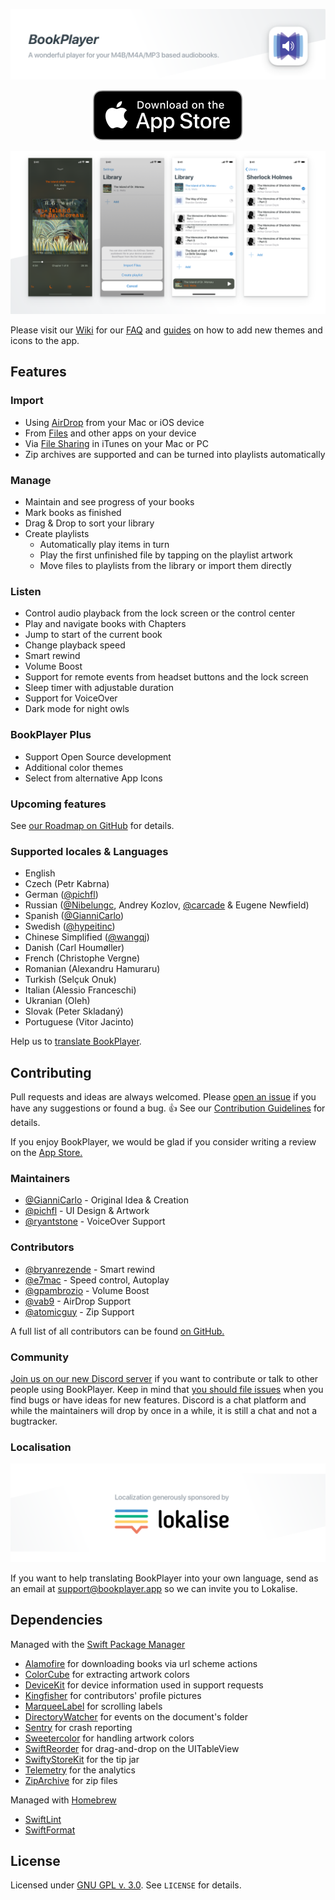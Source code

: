 [![BookPlayer - A wonderful player for your M4B/M4A/MP3 based audiobooks.](./.github/readme-header@2x.png)](https://itunes.apple.com/us/app/bookplayer-audio-book-player/id1138219998?ls=1&mt=8)

<p align="center">
    <a href="https://itunes.apple.com/us/app/bookplayer-audio-book-player/id1138219998?ls=1&amp;mt=8">
        <img src="./.github/app-store-badge.svg" alt="Download on the App Store">
    </a>
</p>

[![Four screenshots of BookPlayer on the iPhone X. Showing Player, Import options, the Library and, a playlist](./.github/readme-screenshots@2x.png)](https://itunes.apple.com/us/app/bookplayer-audio-book-player/id1138219998?ls=1&mt=8)

Please visit our [Wiki](https://github.com/TortugaPower/BookPlayer/wiki) for our
[FAQ](https://github.com/TortugaPower/BookPlayer/wiki/FAQ) and
[guides](https://github.com/TortugaPower/BookPlayer/wiki/Developer-Guide) on how to add new themes and icons to the app.

## Features

### Import

- Using [AirDrop](https://support.apple.com/en-us/HT204144#receive) from your Mac or iOS device
- From [Files](https://support.apple.com/en-us/ht206481) and other apps on your device
- Via [File Sharing](https://support.apple.com/en-us/HT201301) in iTunes on your Mac or PC
- Zip archives are supported and can be turned into playlists automatically

### Manage

- Maintain and see progress of your books
- Mark books as finished
- Drag & Drop to sort your library
- Create playlists
  - Automatically play items in turn
  - Play the first unfinished file by tapping on the playlist artwork
  - Move files to playlists from the library or import them directly

### Listen

- Control audio playback from the lock screen or the control center
- Play and navigate books with Chapters
- Jump to start of the current book
- Change playback speed
- Smart rewind
- Volume Boost
- Support for remote events from headset buttons and the lock screen
- Sleep timer with adjustable duration
- Support for VoiceOver
- Dark mode for night owls

### BookPlayer Plus

- Support Open Source development
- Additional color themes
- Select from alternative App Icons

### Upcoming features

See [our Roadmap on GitHub](https://github.com/GianniCarlo/Audiobook-Player/projects/1) for details.

### Supported locales & Languages

- English
- Czech (Petr Kabrna)
- German ([@pichfl](https://github.com/pichfl))
- Russian ([@Nibelungc](https://github.com/Nibelungc), Andrey Kozlov, [@carcade](https://github.com/carcade) & Eugene
  Newfield)
- Spanish ([@GianniCarlo](https://github.com/GianniCarlo))
- Swedish ([@hypeitinc](https://github.com/hypeitinc))
- Chinese Simplified ([@wangqj](https://twitter.com/wangqj))
- Danish (Carl Houmøller)
- French (Christophe Vergne)
- Romanian (Alexandru Hamuraru)
- Turkish (Selçuk Onuk)
- Italian (Alessio Franceschi)
- Ukranian (Oleh)
- Slovak (Peter Skladaný)
- Portuguese (Vitor Jacinto)

Help us to [translate BookPlayer](#localisation).

## Contributing

Pull requests and ideas are always welcomed. Please
[open an issue](https://github.com/GianniCarlo/Audiobook-Player/issues/new) if you have any suggestions or found a bug.
👍 See our [Contribution Guidelines](./CONTRIBUTING.md) for details.

If you enjoy BookPlayer, we would be glad if you consider writing a review on the
[App Store.](https://itunes.apple.com/us/app/bookplayer-audio-book-player/id1138219998?ls=1&mt=8)

### Maintainers

- [@GianniCarlo](https://github.com/GianniCarlo) - Original Idea & Creation
- [@pichfl](https://github.com/pichfl) - UI Design & Artwork
- [@ryantstone](https://github.com/ryantstone) - VoiceOver Support

### Contributors

- [@bryanrezende](https://github.com/bryanrezende) - Smart rewind
- [@e7mac](https://github.com/e7mac) - Speed control, Autoplay
- [@gpambrozio](https://github.com/gpambrozio) - Volume Boost
- [@vab9](https://github.com/vab9) - AirDrop Support
- [@atomicguy](https://github.com/atomicguy) - Zip Support

A full list of all contributors can be found
[on GitHub.](https://github.com/GianniCarlo/Audiobook-Player/graphs/contributors)

### Community

[Join us on our new Discord server](https://discord.gg/MjCUXgU) if you want to contribute or talk to other people using
BookPlayer. Keep in mind that [you should file issues](#contributing) when you find bugs or have ideas for new features.
Discord is a chat platform and while the maintainers will drop by once in a while, it is still a chat and not a
bugtracker.

### Localisation

[![Localization generously sponsored by Lokalise, the best platform for adding lodalization to your applications](./.github/lokalise@2x.png)](https://lokalise.com/)

If you want to help translating BookPlayer into your own language, send as an email at support@bookplayer.app so we can
invite you to Lokalise.

## Dependencies

Managed with the [Swift Package Manager](https://swift.org/package-manager/)

- [Alamofire](https://github.com/Alamofire/Alamofire) for downloading books via url scheme actions
- [ColorCube](https://github.com/pixelogik/ColorCube) for extracting artwork colors
- [DeviceKit](https://github.com/dennisweissmann/DeviceKit) for device information used in support requests
- [Kingfisher](https://github.com/onevcat/Kingfisher) for contributors' profile pictures
- [MarqueeLabel](https://github.com/cbpowell/MarqueeLabel) for scrolling labels
- [DirectoryWatcher](https://github.com/GianniCarlo/DirectoryWatcher) for events on the document's folder
- [Sentry](https://github.com/getsentry/sentry-cocoa) for crash reporting
- [Sweetercolor](https://github.com/jathu/sweetercolor) for handling artwork colors
- [SwiftReorder](https://github.com/GianniCarlo/SwiftReorder) for drag-and-drop on the UITableView
- [SwiftyStoreKit](https://github.com/bizz84/SwiftyStoreKit) for the tip jar
- [Telemetry](https://github.com/AppTelemetry/SwiftClient) for the analytics
- [ZipArchive](https://github.com/ZipArchive/ZipArchive) for zip files

Managed with [Homebrew](https://brew.sh)

- [SwiftLint](https://github.com/realm/SwiftLint)
- [SwiftFormat](https://github.com/nicklockwood/SwiftFormat)

## License

Licensed under [GNU GPL v. 3.0](https://opensource.org/licenses/GPL-3.0). See `LICENSE` for details.
